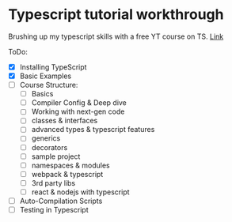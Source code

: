 # Typescript tutorial workthrough
Brushing up my typescript skills with a free YT course on TS. 
[Link](https://www.youtube.com/watch?v=BwuLxPH8IDs)

ToDo:
- [x] Installing TypeScript
- [x] Basic Examples
- [ ]  Course Structure:
    - [ ]  Basics
    - [ ]  Compiler Config & Deep dive
    - [ ]  Working with next-gen code
    - [ ]  classes & interfaces
    - [ ]  advanced types & typescript features
    - [ ]  generics
    - [ ]  decorators
    - [ ]  sample project
    - [ ]  namespaces & modules
    - [ ]  webpack & typescript
    - [ ]  3rd party libs
    - [ ]  react & nodejs with typescript
- [ ]  Auto-Compilation Scripts
- [ ]  Testing in Typescript